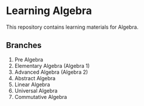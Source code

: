 # Learning Algebra

This repository contains learning materials for Algebra.

## Branches

1. Pre Algebra
2. Elementary Algebra (Algebra 1)
3. Advanced Algebra (Algebra 2)
4. Abstract Algebra
5. Linear Algebra
6. Universal Algebra
7. Commutative Algebra
